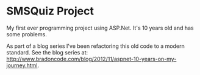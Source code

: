 # SMSQuiz Project #

My first ever programming project using ASP.Net. It's 10 years old and has some problems.

As part of a blog series I've been refactoring this old code to a modern standard. See the blog series at: http://www.bradoncode.com/blog/2012/11/aspnet-10-years-on-my-journey.html.
